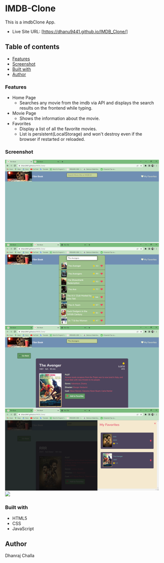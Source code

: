 # IMDB-Clone
This is a imdbClone App.

- Live Site URL: [https://dhanu9441.github.io/IMDB_Clone/]

## Table of contents

- [Features](#features)
- [Screenshot](#screenshot)
- [Built with](#built-with)
- [Author](#author)

### Features
  - Home Page
    - Searches any movie from the imdb via API and displays the search results on the frontend while typing.
  - Movie Page
    - Shows the information about the movie.
  - Favorites
    - Display a list of all the favorite movies.
    - List is persistent(LocalStorage) and won't destroy even if the   browser if restarted or reloaded.

### Screenshot

![](images/screenshot1.png)
![](images/screenshot2.png)
![](images/screenshot3.png)
![](images/screenshot4.png)
![](images/mobile.jpg)

### Built with

- HTML5
- CSS
- JavaScript

## Author

Dhanraj Challa
